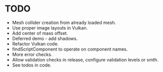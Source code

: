 # TODO

* Mesh collider creation from already loaded mesh.
* Use proper image layouts in Vulkan.
* Add center of mass offset.
* Deferred demo - add shadows.
* Refactor Vulkan code.
* findScriptComponent to operate on component names.
* More error checks.
* Allow validation checks in release, configure validation levels or smth.
* See todos in code.